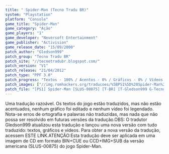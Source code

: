 ```yaml
---
title: " Spider-Man (Tecno Tradu BR)"
system: "Playstation"
platform: "Console"
game_title: "Spider-Man"
game_category: "Ação"
game_players: "1"
game_developer: "Neversoft Entertainment"
game_publisher: "Activision"
game_release_date: "15/09/2000"
patch_author: "Gledson999"
patch_group: "Tecno Tradu BR"
patch_site: "//tecnotradubr.blogspot.com/"
patch_version: "V1"
patch_release: "21/04/2012"
patch_type: "PPF 3.0"
patch_progress: "Textos - 100% / Acentos - 0% / Gráficos - 0% / Vídeos - 0%"
patch_images: ["//img.romhackers.org/traducoes/%5BPS1%5D%20Spider-Man%20-%20Tecno%20Tradu%20BR%20-%201.jpg","//img.romhackers.org/traducoes/%5BPS1%5D%20Spider-Man%20-%20Tecno%20Tradu%20BR%20-%202.jpg","//img.romhackers.org/traducoes/%5BPS1%5D%20Spider-Man%20-%20Tecno%20Tradu%20BR%20-%203.jpg"]
patch_file: "[PS1] Spider-Man [SLUS-00875] [T-BR] [T-Gledson999 G-Tecno Tradu BR] [A-2012].7z"
---
```

Uma tradução razoável. Os textos do jogo estão traduzidos, mas não estão acentuados, nenhum gráfico foi editado e nenhum vídeo foi legendado. Nota-se erros de ortografia e palavras não traduzidas, mas nada que não possa ser resolvido em futuras versões da tradução.OBS: O tradutor Gledson999 atualizou esta tradução e lançou uma nova versão com tudo traduzido: textos, gráficos e vídeos. Para obter a nova versão da tradução, acessem ESTE LINK.ATENÇÃO:Esta tradução deve ser aplicada em uma imagem de CD em formato BIN+CUE ou CCD+IMG+SUB da versão americana (SLUS-00875) do jogo Spider-Man.